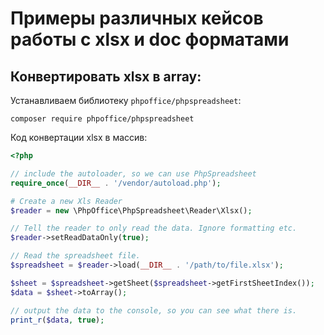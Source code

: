 
# Примеры различных кейсов работы с xlsx и doc форматами 

## Конвертировать xlsx в array:

Устанавливаем библиотеку `phpoffice/phpspreadsheet`:

`composer require phpoffice/phpspreadsheet`

Код конвертации xlsx в массив:

```php
<?php

// include the autoloader, so we can use PhpSpreadsheet
require_once(__DIR__ . '/vendor/autoload.php');

# Create a new Xls Reader
$reader = new \PhpOffice\PhpSpreadsheet\Reader\Xlsx();

// Tell the reader to only read the data. Ignore formatting etc.
$reader->setReadDataOnly(true);

// Read the spreadsheet file.
$spreadsheet = $reader->load(__DIR__ . '/path/to/file.xlsx');

$sheet = $spreadsheet->getSheet($spreadsheet->getFirstSheetIndex());
$data = $sheet->toArray();

// output the data to the console, so you can see what there is.
print_r($data, true);
```
